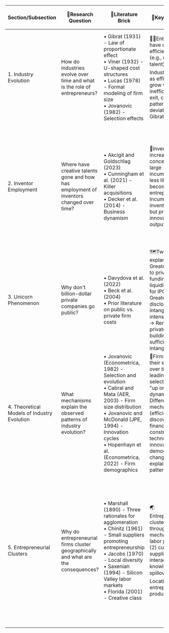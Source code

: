 


|Section/Subsection|🔐Research Question|🧱Literature Brick|🔑Key Message|📊Empirical Evidence/Mathematical Formalization|
|---|---|---|---|---|
|1. Industry Evolution|How do industries evolve over time and what is the role of entrepreneurs?|• Gibrat (1931) - Law of proportionate effect<br>• Viner (1932) - U-shaped cost structures<br>• Lucas (1978) - Formal modeling of firm size<br>• Jovanovic (1982) - Selection effects|🧍‍♀️Entrepreneurs have different efficiency levels (e.g., managerial talent) → 🌏Industry evolves as efficient firms grow while inefficient firms exit, creating patterns that deviate from Gibrat's Law|• Small firms grow faster than large firms<br>• Small firms have more variation in growth<br>• More exit among small firms<br>• Fig 1-4: Decker et al. (2014/2016) shows declining business dynamism and high-growth firms<br>• Autor et al. (2020) documents falling labor share and rise of superstar firms|
|2. Inventor Employment|Where have creative talents gone and how has employment of inventors changed over time?|• Akcigit and Goldschlag (2023)<br>• Cunningham et al. (2021) - Killer acquisitions<br>• Decker et al. (2014) - Business dynamism|🧠Inventors are increasingly concentrated in large incumbents and less likely to become entrepreneurs → Incumbents pay inventors more but produce less innovative output|• Akcigit & Goldschlag (2023) linked LEHD and patent data to show inventor employment patterns<br>• Increasing inventor concentration in large firms<br>• Lower productivity of inventors at incumbents<br>• Strategic considerations lead incumbents to offer higher wages but not implement ideas<br>• Paradox: Declining entrepreneurship despite rising VC investment|
|3. Unicorn Phenomenon|Why don't billion-dollar private companies go public?|• Davydova et al. (2022)<br>• Beck et al. (2004)<br>• Prior literature on public vs. private firm costs|🗺️Two explanations: (1) Greater access to private funding reduces liquidity motive for IPOs, and (2) Greater cost of disclosure for intangible-intensive firms → Remaining private until building sufficient intangible assets|• Fig 1: Proliferation of unicorns since 2010<br>• Table 3: Changes in investor composition and distance when firms reach unicorn status<br>• Table 6: Panel regressions showing determinants of unicorn status, including industry funding flows<br>• Unicorn IPOs have median sales more than 25 times larger than other IPOs|
|4. Theoretical Models of Industry Evolution|What mechanisms explain the observed patterns of industry evolution?|• Jovanovic (Econometrica, 1982) - Selection and evolution<br>• Cabral and Mata (AER, 2003) - Firm size distribution<br>• Jovanovic and McDonald (JPE, 1994) - Innovation cycles<br>• Hopenhayn et al. (Econometrica, 2022) - Firm demographics|🧭Firms discover their efficiency over time, leading to selection and "up or out" dynamics → 🧠Different mechanisms (efficiency discovery, financial constraints, technological innovation, demographic changes) can explain industry patterns|• Jovanovic: Fig 1 shows trajectory of high vs. low-cost firms<br>• Cabral/Mata: Fig 3-5 show distribution of firm sizes evolves from skewed to more symmetric<br>• Jovanovic/McDonald: Fig 3 predicts patterns in tire industry with dramatic shakeout<br>• Hopenhayn: Entry rate = labor force growth - growth in average size + exit rate|
|5. Entrepreneurial Clusters|Why do entrepreneurial firms cluster geographically and what are the consequences?|• Marshall (1890) - Three rationales for agglomeration<br>• Chinitz (1961) - Small suppliers promoting entrepreneurship<br>• Jacobs (1970) - Local diversity<br>• Saxenian (1994) - Silicon Valley labor markets<br>• Florida (2001) - Creative class|🌏Entrepreneurial clusters form through three mechanisms: (1) labor pooling, (2) customer-supplier interactions, (3) knowledge spillovers → 👓Location affects entrepreneurial productivity|• Darby & Zucker (1998): Biotech firm creation tied to star scientists' locations<br>• Glaeser et al. (2015): Doubling VC-funded firms leads to 0.48-2.21% more establishments<br>• Moretti (2021): Moving from median to 75th percentile tech cluster increases productivity by 8-12%<br>• Andrews (2023): Prohibition reduced patenting by 12% by disrupting informal social interactions<br>• Lerner et al. (2024): University affiliation affects commercial spillovers of academic research|
